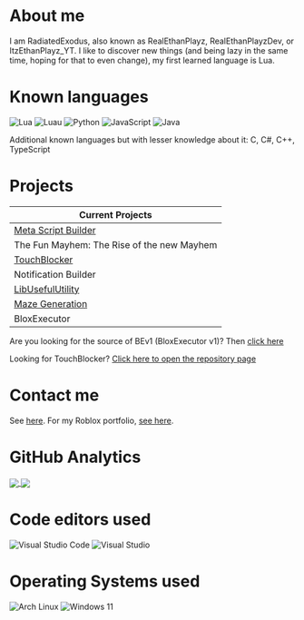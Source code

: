# About me
I am RadiatedExodus, also known as RealEthanPlayz, RealEthanPlayzDev, or ItzEthanPlayz_YT. I like to discover new things (and being lazy in the same time, hoping for that to even change), my first learned language is Lua.

# Known languages
![Lua](https://img.shields.io/badge/Lua-blue.svg?style=for-the-badge&logo=lua&logoColor=white)
![Luau](https://img.shields.io/badge/Luau-blue.svg?style=for-the-badge&logo=luau&logoColor=white)
![Python](https://img.shields.io/badge/Python-blue.svg?style=for-the-badge&logo=python&logoColor=white)
![JavaScript](https://img.shields.io/badge/JavaScript-yellow.svg?style=for-the-badge&logo=javascript&logoColor=white)
![Java](https://img.shields.io/badge/Java-orange.svg?style=for-the-badge&logo=java&logoColor=white)

Additional known languages but with lesser knowledge about it: C, C#, C++, TypeScript

# Projects
| Current Projects                                                                                |
| ----------------------------------------------------------------------------------------------- |
| [Meta Script Builder](https://www.roblox.com/games/6588310761/MAJOR-UPDATE-Meta-Script-Builder) |
| The Fun Mayhem: The Rise of the new Mayhem                                                      |
| [TouchBlocker](https://github.com/RealEthanPlayzDev/TouchBlocker)                               |
| Notification Builder                                                                            |
| [LibUsefulUtility](https://github.com/RealEthanPlayzDev/Rblx-LibUsefulUtil/)                    |
| [Maze Generation](https://www.roblox.com/games/7425009431/Maze-Generation)                      |
| BloxExecutor                                                                                    |

Are you looking for the source of BEv1 (BloxExecutor v1)? Then [click here](https://github.com/RealEthanPlayzDev/BEv1)

Looking for TouchBlocker? [Click here to open the repository page](https://github.com/RealEthanPlayzDev/TouchBlocker)

# Contact me
See [here](https://realethanplayzdev.github.io/). For my Roblox portfolio, [see here](https://github.com/RealEthanPlayzDev/RealEthanPlayzDev/blob/main/Portfolio.md).

# GitHub Analytics
<a href="https://github.com/anuraghazra/github-readme-stats">
  <img align="center" src="https://github-readme-stats.vercel.app/api?username=RealEthanPlayzDev&count_private=true&show_icons=true&bg_color=00000000&text_color=808080&hide_border=true" />
</a>
<a href="https://github.com/anuraghazra/github-readme-stats">
  <img align="center" src="https://github-readme-stats.vercel.app/api/top-langs/?username=RealEthanPlayzDev&layout=compact&bg_color=00000000&text_color=808080&hide_border=true" />
</a>


# Code editors used
![Visual Studio Code](https://img.shields.io/badge/Visual%20Studio%20Code-blue.svg?style=for-the-badge&logo=visualstudiocode&logoColor=white)
![Visual Studio](https://img.shields.io/badge/Visual%20Studio-purple.svg?style=for-the-badge&logo=visualstudio&logoColor=white)

# Operating Systems used
![Arch Linux](https://img.shields.io/badge/Arch%20Linux-blue.svg?style=for-the-badge&logo=archlinux&logoColor=white)
![Windows 11](https://img.shields.io/badge/Windows%2011-blue.svg?style=for-the-badge&logo=windows&logoColor=white)
